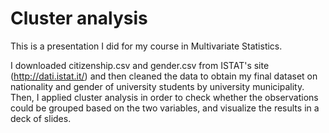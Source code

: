# Cluster analysis
This is a presentation I did for my course in Multivariate Statistics.

I downloaded citizenship.csv and gender.csv from ISTAT's site (http://dati.istat.it/) and then cleaned the data to obtain my final dataset on nationality and gender of university students by university municipality.
Then, I applied cluster analysis in order to check whether the observations could be grouped based on the two variables, and visualize the results in a deck of slides.


